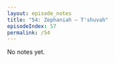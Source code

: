 ```yaml
---
layout: episode_notes
title: "54: Zephaniah — T'shuvah"
episodeIndex: 57
permalink: /54
---
```

No notes yet.
